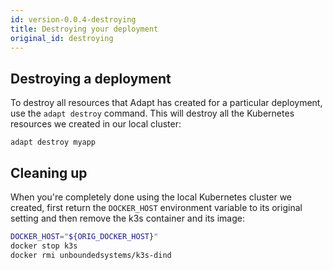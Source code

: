```yaml
---
id: version-0.0.4-destroying
title: Destroying your deployment
original_id: destroying
---
```

<!-- DOCTOC SKIP -->


## Destroying a deployment

To destroy all resources that Adapt has created for a particular deployment, use the `adapt destroy` command.
This will destroy all the Kubernetes resources we created in our local cluster:
<!-- doctest command -->

```console
adapt destroy myapp
```

## Cleaning up

When you're completely done using the local Kubernetes cluster we created, first return the `DOCKER_HOST` environment variable to its original setting and then remove the k3s container and its image:
<!-- doctest command -->

```bash
DOCKER_HOST="${ORIG_DOCKER_HOST}"
docker stop k3s
docker rmi unboundedsystems/k3s-dind
```


